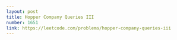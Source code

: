 ```yaml
---
layout: post
title: Hopper Company Queries III
number: 1651
link: https://leetcode.com/problems/hopper-company-queries-iii
---
```

